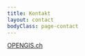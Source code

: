 ```yaml
---
title: Kontakt
layout: contact
bodyClass: page-contact
---
```

[OPENGIS.ch](https://www.opengis.ch/de/)
